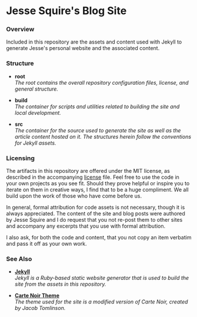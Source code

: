 # Jesse Squire's Blog Site

### Overview

Included in this repository are the assets and content used with Jekyll to generate  Jesse's personal website and the associated content.

### Structure

* **root**  
  _The root contains the overall repository configuration files, license, and general structure._

* **build**  
  _The container for scripts and utilities related to building the site and local development._

* **src**  
  _The container for the source used to generate the site as well as the article content hosted on it.  The structures herein follow the conventions for Jekyll assets._


### Licensing

The artifacts in this repository are offered under the MIT license, as described in the accompanying [license](./LICENSE "license") file.  Feel free to use the code in your own projects as you see fit.  Should they prove helpful or inspire you to iterate on them in creative ways, I find that to be a huge compliment.  We all build upon the work of those who have come before us.

In general, formal attribution for code assets is not necessary, though it is always appreciated.  The content of the site and blog posts were authored by Jesse Squire and I do request that you not re-post them to other sites and accompany any excerpts that you use with formal attribution.

I also ask, for both the code and content, that you not copy an item verbatim and pass it off as your own work.

### See Also

* **[Jekyll](https://jekyllrb.com/docs/home/ "Jekyll Documentation")**  
  _Jekyll is a Ruby-based static website generator that is used to build the site from the assets in this repository._

* **[Carte Noir Theme](https://github.com/jacobtomlinson/carte-noire "Carte Noir GitHub Repository")**  
  _The theme used for the site is a modified version of Carte Noir, created by Jacob Tomlinson._
